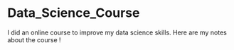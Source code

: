 # Data_Science_Course
I did an online course to improve my data science skills. Here are my notes about the course !
